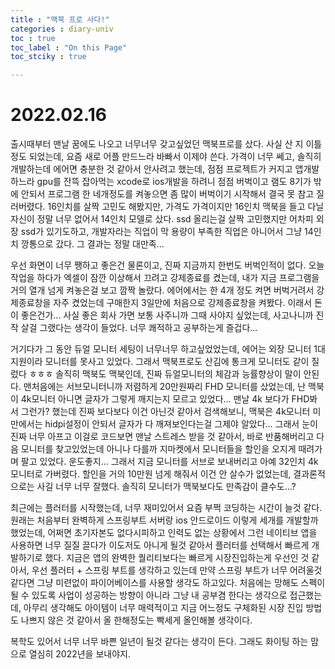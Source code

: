```yaml
---
title : "맥북 프로 사다!"
categories : diary-univ
toc : true
toc_label : "On this Page"
toc_stciky : true

---
```

# 2022.02.16
출시때부터 맨날 꿈에도 나오고 너무너무 갖고싶었던 맥북프로를 샀다. 사실 산 지 이틀정도 되었는데, 요즘 새로 어플 만드느라 바빠서 이제야 쓴다. 가격이 너무 쎄고, 솔직히 개발하는데 에어면 충분한 것 같아서 안사려고 했는데, 점점 프로젝트가 커지고 앱개발 하느라 gpu를 잔뜩 잡아먹는 xcode로 ios개발을 하려니 점점 버벅이고 램도 8기가 밖에 안되서 프로그램 한 네개정도를 켜놓으면 좀 많이 버벅이기 시작해서 결국 못 참고 질러버렸다. 16인치를 살짝 고민도 해봤지만, 가격도 가격이지만 16인치 맥북을 들고 다닐 자신이 정말 너무 없어서 14인치 모델로 샀다. ssd 올리는걸 살짝 고민했지만 어차피 외장 ssd가 있기도하고, 개발자라는 직업이 막 용량이 부족한 직업은 아니어서 그냥 14인치 깡통으로 갔다. 그 결과는 정말 대만족...

우선 화면이 너무 쨍하고 좋은건 물론이고, 진짜 지금까지 한번도 버벅인적이 없다. 오늘 작업을 하다가 엑셀이 잠깐 이상해서 끄려고 강제종료를 켰는데, 내가 지금 프로그램을 거의 열개 넘게 켜놓은걸 보고 깜짝 놀랐다. 에어에서는 한 4개 정도 켜면 버벅거려서 강제종료창을 자주 켰었는데 구매한지 3일만에 처음으로 강제종료창을 켜봤다. 이래서 돈이 좋은건가... 사실 좋은 회사 가면 보통 사주니까 그때 사야지 싶었는데, 사고나니까 진작 살걸 그랬다는 생각이 들었다. 너무 쾌적하고 공부하는게 즐겁다...

거기다가 그 동안 듀얼 모니터 세팅이 너무너무 하고싶었었는데, 에어는 외장 모니터 1대 지원이라 모니터를 못사고 있었다. 그래서 맥북프로도 산김에 통크게 모니터도 같이 질렀다 ㅎㅎㅎ 솔직히 맥북도 맥북인데, 진짜 듀얼모니터의 체감과 능률향상이 말이 안된다. 맨처음에는 서브모니터니까 저렴하게 20만원짜리 FHD 모니터를 샀었는데, 난 맥북이 4k모니터 아니면 글자가 그렇게 깨지는지 모르고 있었다... 맨날 4k 보다가 FHD봐서 그런가? 했는데 진짜 보다보다 이건 아닌것 같아서 검색해보니, 맥북은 4k모니터 미만에서는 hidpi설정이 안되서 글자가 다 깨져보인다는걸 그제야 알았다... 그래서 눈이 진짜 너무 아프고 이걸로 코드보면 맨날 스트레스 받을 것 같아서, 바로 반품해버리고 다음 모니터를 찾고있었는데 아니나 다를까 지마켓에서 모니터들을 할인을 오지게 때려가며 팔고 있었다. 운도좋지... 그래서 지금 모니터를 서브로 보내버리고 아예 32인치 4k 모니터로 가버렸다. 할인을 거의 10만원 넘게 해줘서 이건 안 살수가 없었는데, 결과론적으로는 사길 너무 너무 잘했다. 솔직히 모니터가 맥북보다도 만족감이 클수도...? 

최근에는 플러터를 시작했는데, 너무 재미있어서 요즘 부쩍 코딩하는 시간이 늘것 같다. 원래는 처음부터 완벽하게 스프링부트 서버랑 ios 안드로이드 이렇게 세개를 개발할까 했었는데, 어쩌면 초기자본도 없다시피하고 인력도 없는 상황에서 그런 네이티브 앱을 사용하면 너무 질질 끌다가 이도저도 아니게 될것 같아서 플러터를 선택해서 빠르게 개발하기로 했다. 지금은 앱의 완벽한 퀄리티보다는 빠르게 시장진입하는게 우선인 것 같아서, 우선 플러터 + 스프링 부트를 생각하고 있는데 만약 스프링 부트가 너무 어려울것 같다면 그냥 미련없이 파이어베이스를 사용할 생각도 하고있다. 처음에는 망해도 스펙이 될 수 있도록 사업이 성공하는 방향이 아니라 그냥 내 공부겸 한다는 생각으로 접근했는데, 아무리 생각해도 아이템이 너무 매력적이고 지금 어느정도 구체화된 시장 진입 방법도 나쁘지 않은 것 같아서 올 한해정도는 빡세게 올인해볼 생각이다. 

복학도 있어서 너무 너무 바쁜 일년이 될것 같다는 생각이 든다. 그래도 화이팅 하는 맘으로 열심히 2022년을 보내야지.
